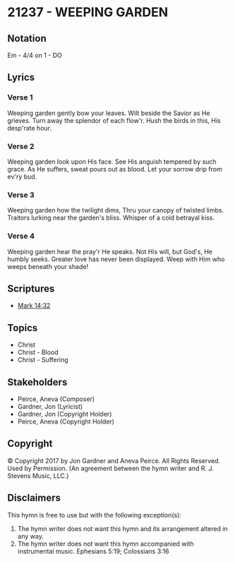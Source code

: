 # 21237 - WEEPING GARDEN

## Notation

Em - 4/4 on 1 - DO

## Lyrics

### Verse 1

Weeping garden gently bow your leaves. Wilt beside the Savior as He grieves. Turn away the splendor of each flow'r. Hush the birds in this, His desp'rate hour.

### Verse 2

Weeping garden look upon His face. See His anguish tempered by such grace. As He suffers, sweat pours out as blood. Let your sorrow drip from ev'ry bud.

### Verse 3

Weeping garden how the twilight dims, Thru your canopy of twisted limbs. Traitors lurking near the garden's bliss. Whisper of a cold betrayal kiss.

### Verse 4

Weeping garden hear the pray'r He speaks. Not His will, but God's, He humbly seeks. Greater love has never been displayed. Weep with Him who weeps beneath your shade!


## Scriptures

- [Mark 14:32](https://www.biblegateway.com/passage/?search=Mark%2014%3A32)

## Topics

- Christ
- Christ - Blood
- Christ - Suffering

## Stakeholders

- Peirce, Aneva (Composer)
- Gardner, Jon (Lyricist)
- Gardner, Jon (Copyright Holder)
- Peirce, Aneva (Copyright Holder)

## Copyright

© Copyright 2017 by Jon Gardner and Aneva Peirce.  All Rights Reserved. Used by Permission.
(An agreement between the hymn writer and R. J. Stevens Music, LLC.)

## Disclaimers

This hymn is free to use but with the following exception(s):
1. The hymn writer does not want this hymn and its arrangement altered in any way.
2. The hymn writer does not want this hymn accompanied with instrumental music.
Ephesians 5:19; Colossians 3:16

